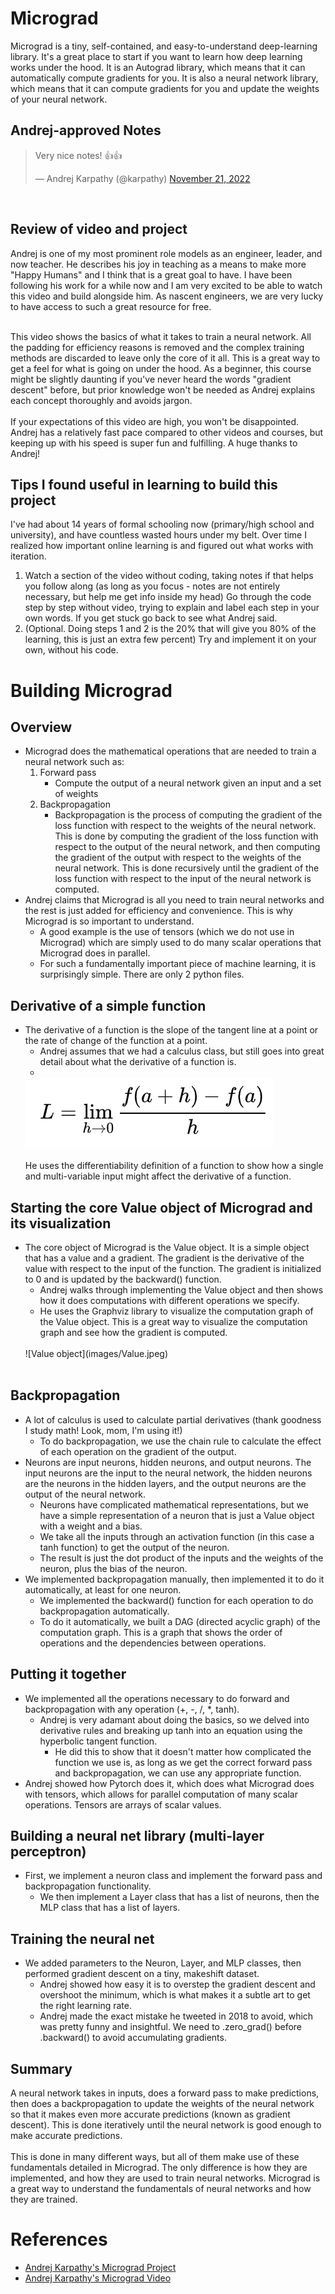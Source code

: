 # Micrograd

Micrograd is a tiny, self-contained, and easy-to-understand deep-learning library. It's a great place to start if you want to learn how deep learning works under the hood. It is an Autograd library, which means that it can automatically compute gradients for you. It is also a neural network library, which means that it can compute gradients for you and update the weights of your neural network.

## Andrej-approved Notes
<blockquote class="twitter-tweet"><p lang="en" dir="ltr">Very nice notes! 👍👍</p>&mdash; Andrej Karpathy (@karpathy) <a href="https://twitter.com/karpathy/status/1594537380144623616?ref_src=twsrc%5Etfw">November 21, 2022</a></blockquote>
<br />


## Review of video and project
Andrej is one of my most prominent role models as an engineer, leader, and now teacher. He describes his joy in teaching as a means to make more "Happy Humans" and I think that is a great goal to have. I have been following his work for a while now and I am very excited to be able to watch this video and build alongside him. As nascent engineers, we are very lucky to have access to such a great resource for free.<br />
<br />

This video shows the basics of what it takes to train a neural network. All the padding for efficiency reasons is removed and the complex training methods are discarded to leave only the core of it all. This is a great way to get a feel for what is going on under the hood. As a beginner, this course might be slightly daunting if you've never heard the words "gradient descent" before, but prior knowledge won't be needed as Andrej explains each concept thoroughly and avoids jargon.<br />
<br />
If your expectations of this video are high, you won't be disappointed. Andrej has a relatively fast pace compared to other videos and courses, but keeping up with his speed is super fun and fulfilling. A huge thanks to Andrej!

## Tips I found useful in learning to build this project
I've had about 14 years of formal schooling now (primary/high school and university), and have countless wasted hours under my belt. Over time I realized how important online learning is and figured out what works with iteration.

1. Watch a section of the video without coding, taking notes if that helps you follow along (as long as you focus - notes are not entirely necessary, but help me get info inside my head)
Go through the code step by step without video, trying to explain and label each step in your own words. If you get stuck go back to see what Andrej said.
3. (Optional. Doing steps 1 and 2 is the 20% that will give you 80% of the learning, this is just an extra few percent) Try and implement it on your own, without his code.

# Building Micrograd
## Overview
* Micrograd does the mathematical operations that are needed to train a neural network such as:
    1. Forward pass
        - Compute the output of a neural network given an input and a set of weights
    2. Backpropagation
        - Backpropagation is the process of computing the gradient of the loss function with respect to the weights of the neural network. This is done by computing the gradient of the loss function with respect to the output of the neural network, and then computing the gradient of the output with respect to the weights of the neural network. This is done recursively until the gradient of the loss function with respect to the input of the neural network is computed.
* Andrej claims that Micrograd is all you need to train neural networks and the rest is just added for efficiency and convenience. This is why Micrograd is so important to understand.
    - A good example is the use of tensors (which we do not use in Micrograd) which are simply used to do many scalar operations that Micrograd does in parallel.
    - For such a fundamentally important piece of machine learning, it is surprisingly simple. There are only 2 python files.

## Derivative of a simple function
* The derivative of a function is the slope of the tangent line at a point or the rate of change of the function at a point.
    - Andrej assumes that we had a calculus class, but still goes into great detail about what the derivative of a function is.<br />
    - <br />
    ![differentiability of a function](images/Differentiablility.png)<br />
    <br />
    He uses the differentiability definition of a function to show how a single and multi-variable input might affect the derivative of a function.

## Starting the core Value object of Micrograd and its visualization
* The core object of Micrograd is the Value object. It is a simple object that has a value and a gradient. The gradient is the derivative of the value with respect to the input of the function. The gradient is initialized to 0 and is updated by the backward() function.
    - Andrej walks through implementing the Value object and then shows how it does computations with different operations we specify.
    - He uses the Graphviz library to visualize the computation graph of the Value object. This is a great way to visualize the computation graph and see how the gradient is computed.<br />
    <br />
    ![Value object](images/Value.jpeg)
    <br />
    <br />

## Backpropagation
* A lot of calculus is used to calculate partial derivatives (thank goodness I study math! Look, mom, I'm using it!)
    - To do backpropagation, we use the chain rule to calculate the effect of each operation on the gradient of the output.
* Neurons are input neurons, hidden neurons, and output neurons. The input neurons are the input to the neural network, the hidden neurons are the neurons in the hidden layers, and the output neurons are the output of the neural network.
    - Neurons have complicated mathematical representations, but we have a simple representation of a neuron that is just a Value object with a weight and a bias.
    - We take all the inputs through an activation function (in this case a tanh function) to get the output of the neuron.
    - The result is just the dot product of the inputs and the weights of the neuron, plus the bias of the neuron.
* We implemented backpropagation manually, then implemented it to do it automatically, at least for one neuron.
    - We implemented the backward() function for each operation to do backpropagation automatically.
    - To do it automatically, we built a DAG (directed acyclic graph) of the computation graph. This is a graph that shows the order of operations and the dependencies between operations.

## Putting it together
* We implemented all the operations necessary to do forward and backpropagation with any operation (+, -, /, *, tanh).
    - Andrej is very adamant about doing the basics, so we delved into derivative rules and breaking up tanh into an equation using the hyperbolic tangent function.
      - He did this to show that it doesn't matter how complicated the function we use is, as long as we get the correct forward pass and backpropagation, we can use any appropriate function.
* Andrej showed how Pytorch does it, which does what Micrograd does with tensors, which allows for parallel computation of many scalar operations. Tensors are arrays of scalar values.

## Building a neural net library (multi-layer perceptron)
* First, we implement a neuron class and implement the forward pass and backpropagation functionality.
    - We then implement a Layer class that has a list of neurons, then the MLP class that has a list of layers.


## Training the neural net
* We added parameters to the Neuron, Layer, and MLP classes, then performed gradient descent on a tiny, makeshift dataset.
    - Andrej showed how easy it is to overstep the gradient descent and overshoot the minimum, which is what makes it a subtle art to get the right learning rate.
    - Andrej made the exact mistake he tweeted in 2018 to avoid, which was pretty funny and insightful. We need to .zero_grad() before .backward() to avoid accumulating gradients.

## Summary
A neural network takes in inputs, does a forward pass to make predictions, then does a backpropagation to update the weights of the neural network so that it makes even more accurate predictions (known as gradient descent). This is done iteratively until the neural network is good enough to make accurate predictions.<br />
<br />
This is done in many different ways, but all of them make use of these fundamentals detailed in Micrograd. The only difference is how they are implemented, and how they are used to train neural networks. Micrograd is a great way to understand the fundamentals of neural networks and how they are trained.


# References
* [Andrej Karpathy's Micrograd Project](https://github.com/karpathy/micrograd)
* [Andrej Karpathy's Micrograd Video](https://youtu.be/VMj-3S1tku0)
